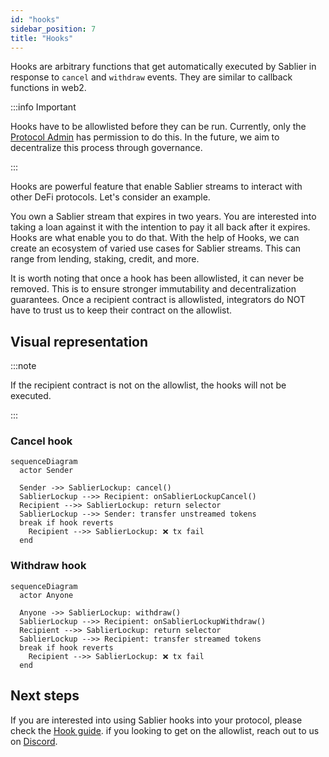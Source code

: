```yaml
---
id: "hooks"
sidebar_position: 7
title: "Hooks"
---
```


Hooks are arbitrary functions that get automatically executed by Sablier in response to `cancel` and `withdraw` events.
They are similar to callback functions in web2.

:::info Important

Hooks have to be allowlisted before they can be run. Currently, only the [Protocol Admin](/concepts/governance) has
permission to do this. In the future, we aim to decentralize this process through governance.

:::

Hooks are powerful feature that enable Sablier streams to interact with other DeFi protocols. Let's consider an example.

You own a Sablier stream that expires in two years. You are interested into taking a loan against it with the intention
to pay it all back after it expires. Hooks are what enable you to do that. With the help of Hooks, we can create an
ecosystem of varied use cases for Sablier streams. This can range from lending, staking, credit, and more.

It is worth noting that once a hook has been allowlisted, it can never be removed. This is to ensure stronger
immutability and decentralization guarantees. Once a recipient contract is allowlisted, integrators do NOT have to trust
us to keep their contract on the allowlist.

## Visual representation

:::note

If the recipient contract is not on the allowlist, the hooks will not be executed.

:::

### Cancel hook

```mermaid
sequenceDiagram
  actor Sender

  Sender ->> SablierLockup: cancel()
  SablierLockup -->> Recipient: onSablierLockupCancel()
  Recipient -->> SablierLockup: return selector
  SablierLockup -->> Sender: transfer unstreamed tokens
  break if hook reverts
    Recipient -->> SablierLockup: ❌ tx fail
  end
```

### Withdraw hook

```mermaid
sequenceDiagram
  actor Anyone

  Anyone ->> SablierLockup: withdraw()
  SablierLockup -->> Recipient: onSablierLockupWithdraw()
  Recipient -->> SablierLockup: return selector
  SablierLockup -->> Recipient: transfer streamed tokens
  break if hook reverts
    Recipient -->> SablierLockup: ❌ tx fail
  end
```

## Next steps

If you are interested into using Sablier hooks into your protocol, please check the
[Hook guide](/guides/lockup/examples/hooks). if you looking to get on the allowlist, reach out to us on
[Discord](https://discord.sablier.com).
